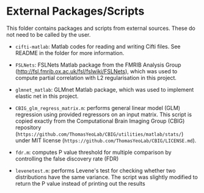 # External Packages/Scripts

This folder contains packages and scripts from external sources. These do not need to be called by the user.

- `cifti-matlab`: Matlab codes for reading and writing Cifti files. See README in the folder for more information.

- `FSLNets`: FSLNets Matlab package from the FMRIB Analysis Group (http://fsl.fmrib.ox.ac.uk/fsl/fslwiki/FSLNets), which was used to compute partial correlation with L2 regularisation in this project.

- `glmnet_matlab`: GLMnet Matlab package, which was used to implement elastic net in this project.

- `CBIG_glm_regress_matrix.m`: performs general linear model (GLM) regression using provided regressors on an input matrix. This script is copied exactly from the Computational Brain Imaging Group (CBIG) repository (`https://github.com/ThomasYeoLab/CBIG/utilities/matlab/stats/`) under MIT license (`https://github.com/ThomasYeoLab/CBIG/LICENSE.md`).

- `fdr.m`: computes P value threshold for multiple comparison by controlling the false discovery rate (FDR)

- `levenetest.m`: performs Levene's test for checking whether two distributions have the same variance. The script was slightly modified to return the P value instead of printing out the results
